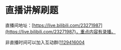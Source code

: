 # 直播讲解刷题

直播间地址：[https://live.bilibili.com/23271987](https://live.bilibili.com/23271987)，重点内容有录播。

非直播时间可以加入互动群([1129416004](https://jq.qq.com/?_wv=1027&k=FhuuBejY)

